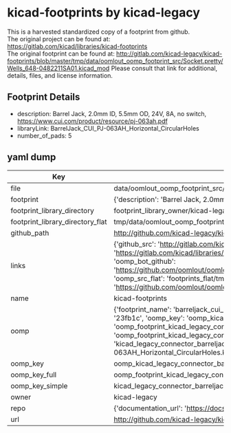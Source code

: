 # kicad-footprints by kicad-legacy  
This is a harvested standardized copy of a footprint from github.  
The original project can be found at:  
https://gitlab.com/kicad/libraries/kicad-footprints  
The original footprint can be found at:
http://gitlab.com/kicad-legacy/kicad-footprints/blob/master/tmp/data/oomlout_oomp_footprint_src/Socket.pretty/Wells_648-0482211SA01.kicad_mod
Please consult that link for additional, details, files, and license information.  
## Footprint Details
* description: Barrel Jack, 2.0mm ID, 5.5mm OD, 24V, 8A, no switch, https://www.cui.com/product/resource/pj-063ah.pdf  
* libraryLink: BarrelJack_CUI_PJ-063AH_Horizontal_CircularHoles  
* number_of_pads: 5  
## yaml dump  
| Key | Value |  
| --- | --- |  
| file | data/oomlout_oomp_footprint_src/kicad-footprints/Connector_BarrelJack.pretty/BarrelJack_CUI_PJ-063AH_Horizontal_CircularHoles.kicad_mod |  
| footprint | {'description': 'Barrel Jack, 2.0mm ID, 5.5mm OD, 24V, 8A, no switch, https://www.cui.com/product/resource/pj-063ah.pdf', 'libraryLink': 'BarrelJack_CUI_PJ-063AH_Horizontal_CircularHoles', 'number_of_pads': 5} |  
| footprint_library_directory | footprint_library_owner/kicad-legacy_kicad-footprints |  
| footprint_library_directory_flat | tmp/data/oomlout_oomp_footprint_src/footprints_flat/kicad_legacy_connector_barreljack_barreljack_cui_pj_063ah_horizontal_circularholes/working |  
| github_path | http://github.com/kicad-legacy/kicad-footprints/blob/master/tmp/data/oomlout_oomp_footprint_src/Connector_BarrelJack.pretty/BarrelJack_CUI_PJ-063AH_Horizontal_CircularHoles.kicad_mod |  
| links | {'github_src': 'http://gitlab.com/kicad-legacy/kicad-footprints/blob/master/tmp/data/oomlout_oomp_footprint_src/Socket.pretty/Wells_648-0482211SA01.kicad_mod', 'github_src_repo': 'https://gitlab.com/kicad/libraries/kicad-footprints', 'oomp_bot': 'tmp/data/oomlout_oomp_footprint_src/footprints/kicad_legacy_connector_barreljack_barreljack_cui_pj_063ah_horizontal_circularholes/working', 'oomp_bot_github': 'https://github.com/oomlout/oomlout_oomp_footprint_bot/tree/main/tmp/data/oomlout_oomp_footprint_src/footprints/kicad_legacy_connector_barreljack_barreljack_cui_pj_063ah_horizontal_circularholes/working', 'oomp_src_flat': 'footprints_flat/tmp/data/oomlout_oomp_footprint_src/footprints_flat/kicad_legacy_connector_barreljack_barreljack_cui_pj_063ah_horizontal_circularholes/working', 'oomp_src_flat_github': 'https://github.com/oomlout/oomlout_oomp_footprint_src/tree/main/tmp/data/oomlout_oomp_footprint_src/footprints_flat/kicad_legacy_connector_barreljack_barreljack_cui_pj_063ah_horizontal_circularholes/working'} |  
| name | kicad-footprints |  
| oomp | {'footprint_name': 'barreljack_cui_pj_063ah_horizontal_circularholes', 'library_name': 'connector_barreljack', 'md5': '23fb1cdcee788bc35d3c4a24dd99fa71', 'md5_10': '23fb1cdcee', 'md5_5': '23fb1', 'md5_6': '23fb1c', 'oomp_key': 'oomp_kicad_legacy_connector_barreljack_barreljack_cui_pj_063ah_horizontal_circularholes', 'oomp_key_extra': 'oomp_footprint_kicad_legacy_connector_barreljack_barreljack_cui_pj_063ah_horizontal_circularholes', 'oomp_key_full': 'oomp_footprint_kicad_legacy_connector_barreljack_barreljack_cui_pj_063ah_horizontal_circularholes_23fb1c', 'oomp_key_simple': 'kicad_legacy_connector_barreljack_barreljack_cui_pj_063ah_horizontal_circularholes', 'original_filename': 'data/oomlout_oomp_footprint_src/kicad-footprints/Connector_BarrelJack.pretty/BarrelJack_CUI_PJ-063AH_Horizontal_CircularHoles.kicad_mod', 'owner_name': 'kicad_legacy'} |  
| oomp_key | oomp_kicad_legacy_connector_barreljack_barreljack_cui_pj_063ah_horizontal_circularholes |  
| oomp_key_full | oomp_footprint_kicad_legacy_connector_barreljack_barreljack_cui_pj_063ah_horizontal_circularholes |  
| oomp_key_simple | kicad_legacy_connector_barreljack_barreljack_cui_pj_063ah_horizontal_circularholes |  
| owner | kicad-legacy |  
| repo | {'documentation_url': 'https://docs.github.com/rest/repos/repos#get-a-repository', 'message': 'Not Found'} |  
| url | http://github.com/kicad-legacy/kicad-footprints |  

